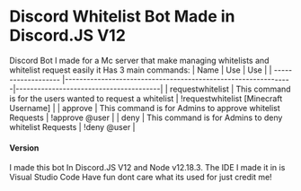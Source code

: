 # Discord Whitelist Bot Made in Discord.JS V12
Discord Bot I made for a Mc server that make managing whitelists and whitelist request easily
it Has 3 main commands:
| Name                | Use                                                           | Use                                    |
| ------------------- |---------------------------------------------------------------|----------------------------------------|
| requestwhitelist    | This command is for the users wanted to request a whitelist   | !requestwhitelist [Minecraft Username] |
| approve             | This command is for Admins to approve whitelist Requests      | !approve @user                         |
| deny                | This command is for Admins to deny whitelist Requests         | !deny @user                            |


#### Version
I made this bot In Discord.JS V12 and Node v12.18.3.
The IDE I made it in is Visual Studio Code
Have fun dont care what its used for just credit me!
